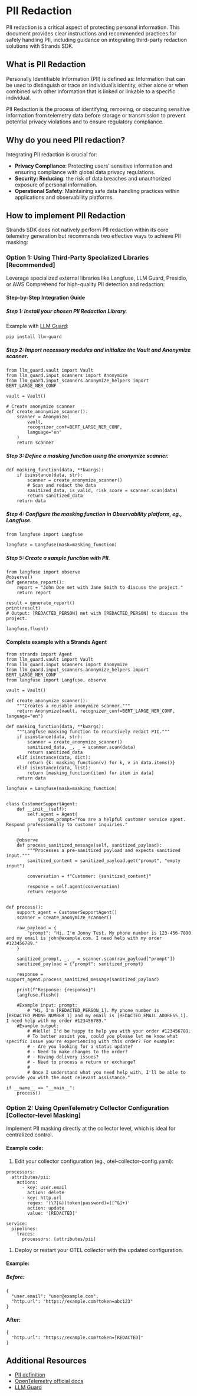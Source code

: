 # PII Redaction

PII redaction is a critical aspect of protecting personal information. This document provides clear instructions and recommended practices for safely handling PII, including guidance on integrating third-party redaction solutions with Strands SDK.

## What is PII Redaction

Personally Identifiable Information (PII) is defined as: Information that can be used to distinguish or trace an individual’s identity, either alone or when combined with other information that is linked or linkable to a specific individual.

PII Redaction is the process of identifying, removing, or obscuring sensitive information from telemetry data before storage or transmission to prevent potential privacy violations and to ensure regulatory compliance.

## Why do you need PII redaction?

Integrating PII redaction is crucial for:

- **Privacy Compliance**: Protecting users' sensitive information and ensuring compliance with global data privacy regulations.
- **Security: Reducing**: the risk of data breaches and unauthorized exposure of personal information.
- **Operational Safety**: Maintaining safe data handling practices within applications and observability platforms.

## How to implement PII Redaction

Strands SDK does not natively perform PII redaction within its core telemetry generation but recommends two effective ways to achieve PII masking:

### Option 1: Using Third-Party Specialized Libraries [Recommended]

Leverage specialized external libraries like Langfuse, LLM Guard, Presidio, or AWS Comprehend for high-quality PII detection and redaction:

#### Step-by-Step Integration Guide

##### Step 1: Install your chosen PII Redaction Library.

Example with [LLM Guard](https://protectai.com/llm-guard):

```
pip install llm-guard

```

##### Step 2: Import necessary modules and initialize the Vault and Anonymize scanner.

```
from llm_guard.vault import Vault
from llm_guard.input_scanners import Anonymize
from llm_guard.input_scanners.anonymize_helpers import BERT_LARGE_NER_CONF

vault = Vault()

# Create anonymize scanner
def create_anonymize_scanner():
    scanner = Anonymize(
        vault,
        recognizer_conf=BERT_LARGE_NER_CONF,
        language="en"
    )
    return scanner

```

##### Step 3: Define a masking function using the anonymize scanner.

```
def masking_function(data, **kwargs):
    if isinstance(data, str):
        scanner = create_anonymize_scanner()
        # Scan and redact the data
        sanitized_data, is_valid, risk_score = scanner.scan(data)
        return sanitized_data
    return data

```

##### Step 4: Configure the masking function in Observability platform, eg., Langfuse.

```
from langfuse import Langfuse

langfuse = Langfuse(mask=masking_function)

```

##### Step 5: Create a sample function with PII.

```
from langfuse import observe
@observe()
def generate_report():
    report = "John Doe met with Jane Smith to discuss the project."
    return report

result = generate_report()
print(result)
# Output: [REDACTED_PERSON] met with [REDACTED_PERSON] to discuss the project.

langfuse.flush()

```

#### Complete example with a Strands Agent

```
from strands import Agent
from llm_guard.vault import Vault
from llm_guard.input_scanners import Anonymize
from llm_guard.input_scanners.anonymize_helpers import BERT_LARGE_NER_CONF
from langfuse import Langfuse, observe

vault = Vault()

def create_anonymize_scanner():
    """Creates a reusable anonymize scanner."""
    return Anonymize(vault, recognizer_conf=BERT_LARGE_NER_CONF, language="en")

def masking_function(data, **kwargs):
    """Langfuse masking function to recursively redact PII."""
    if isinstance(data, str):
        scanner = create_anonymize_scanner()
        sanitized_data, _, _ = scanner.scan(data)
        return sanitized_data
    elif isinstance(data, dict):
        return {k: masking_function(v) for k, v in data.items()}
    elif isinstance(data, list):
        return [masking_function(item) for item in data]
    return data

langfuse = Langfuse(mask=masking_function)


class CustomerSupportAgent:
    def __init__(self):
        self.agent = Agent(
            system_prompt="You are a helpful customer service agent. Respond professionally to customer inquiries."
        )

    @observe
    def process_sanitized_message(self, sanitized_payload):
        """Processes a pre-sanitized payload and expects sanitized input."""
        sanitized_content = sanitized_payload.get("prompt", "empty input")

        conversation = f"Customer: {sanitized_content}"

        response = self.agent(conversation)
        return response


def process():
    support_agent = CustomerSupportAgent()
    scanner = create_anonymize_scanner()

    raw_payload = {
        "prompt": "Hi, I'm Jonny Test. My phone number is 123-456-7890 and my email is john@example.com. I need help with my order #123456789."
    }

    sanitized_prompt, _, _ = scanner.scan(raw_payload["prompt"])
    sanitized_payload = {"prompt": sanitized_prompt}

    response = support_agent.process_sanitized_message(sanitized_payload)

    print(f"Response: {response}")
    langfuse.flush()

    #Example input: prompt:
        # "Hi, I'm [REDACTED_PERSON_1]. My phone number is [REDACTED_PHONE_NUMBER_1] and my email is [REDACTED_EMAIL_ADDRESS_1]. I need help with my order #123456789."
    #Example output: 
        # #Hello! I'd be happy to help you with your order #123456789. 
        # To better assist you, could you please let me know what specific issue you're experiencing with this order? For example:
        # - Are you looking for a status update?
        # - Need to make changes to the order?
        # - Having delivery issues?
        # - Need to process a return or exchange?
        # 
        # Once I understand what you need help with, I'll be able to provide you with the most relevant assistance."

if __name__ == "__main__":
    process()

```

### Option 2: Using OpenTelemetry Collector Configuration [Collector-level Masking]

Implement PII masking directly at the collector level, which is ideal for centralized control.

#### Example code:

1. Edit your collector configuration (eg., otel-collector-config.yaml):

```
processors:
  attributes/pii:
    actions:
      - key: user.email
        action: delete
      - key: http.url
        regex: '(\?|&)(token|password)=([^&]+)'
        action: update
        value: '[REDACTED]'

service:
  pipelines:
    traces:
      processors: [attributes/pii]

```

1. Deploy or restart your OTEL collector with the updated configuration.

#### Example:

##### Before:

```
{
  "user.email": "user@example.com",
  "http.url": "https://example.com?token=abc123"
}

```

#### After:

```
{
  "http.url": "https://example.com?token=[REDACTED]"
}

```

## Additional Resources

- [PII definition](https://www.dol.gov/general/ppii)
- [OpenTelemetry official docs](https://opentelemetry.io/docs/collector/transforming-telemetry/)
- [LLM Guard](https://protectai.com/llm-guard)
